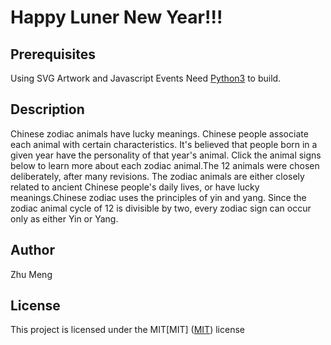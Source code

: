 
# Happy Luner New Year!!!

## Prerequisites
Using SVG Artwork and Javascript Events
Need [Python3](https://www.python.org/) to build.

## Description
Chinese zodiac animals have lucky meanings. Chinese people associate each animal with certain characteristics. It's believed that people born in a given year have the personality of that year's animal. Click
the animal signs below to learn more about each zodiac animal.The 12 animals were chosen deliberately, after many revisions. The zodiac animals are either closely related to ancient
 Chinese people's daily lives, or have lucky meanings.Chinese zodiac uses the principles of yin and yang. Since the zodiac animal cycle of 12 is divisible by two, every zodiac sign
 can occur only as either Yin or Yang.

## Author
Zhu Meng

## License
This project is licensed under the MIT[MIT]
([MIT](https://choosealicense.com/licenses/mit/)) license
